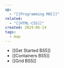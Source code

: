 ```yaml
---
up:
  - "[[Programming MOC]]"
related:
  - "[[HTML-CSS]]"
created: 2024-06-14
tags:
  - map
---
```

- [[Get Started BS5]]
- [[Containers BS5]]
- [[Grid BS5]]